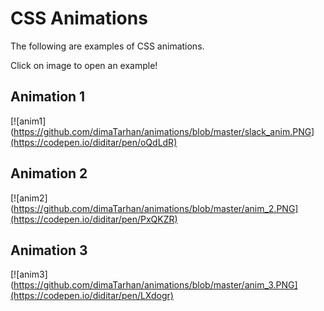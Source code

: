 # CSS Animations
The following are examples of CSS animations.

Click on image to open an example!
## Animation 1
[![anim1](https://github.com/dimaTarhan/animations/blob/master/slack_anim.PNG](https://codepen.io/diditar/pen/oQdLdR)
## Animation 2
[![anim2](https://github.com/dimaTarhan/animations/blob/master/anim_2.PNG](https://codepen.io/diditar/pen/PxQKZR)
## Animation 3
[![anim3](https://github.com/dimaTarhan/animations/blob/master/anim_3.PNG](https://codepen.io/diditar/pen/LXdogr)
